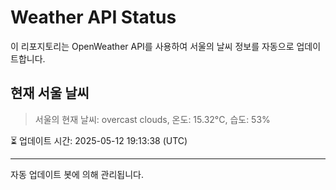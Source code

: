 
# Weather API Status

이 리포지토리는 OpenWeather API를 사용하여 서울의 날씨 정보를 자동으로 업데이트합니다.

## 현재 서울 날씨
> 서울의 현재 날씨: overcast clouds, 온도: 15.32°C, 습도: 53%

⏳ 업데이트 시간: 2025-05-12 19:13:38 (UTC)

---
자동 업데이트 봇에 의해 관리됩니다.
